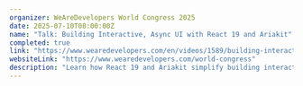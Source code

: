 ```yaml
---
organizer: WeAreDevelopers World Congress 2025
date: 2025-07-10T08:00:00Z
name: "Talk: Building Interactive, Async UI with React 19 and Ariakit"
completed: true
link: "https://www.wearedevelopers.com/en/videos/1589/building-interactive-async-ui-with-react-19-and-ariakit"
websiteLink: "https://www.wearedevelopers.com/world-congress"
description: "Learn how React 19 and Ariakit simplify building interactive, accessible UI components. This session covers handling async operations, managing loading states, and streamlining data fetching with React Server Components in Next.js. Walk away with practical strategies for creating smooth, reliable user experiences with less boilerplate."
---
```

